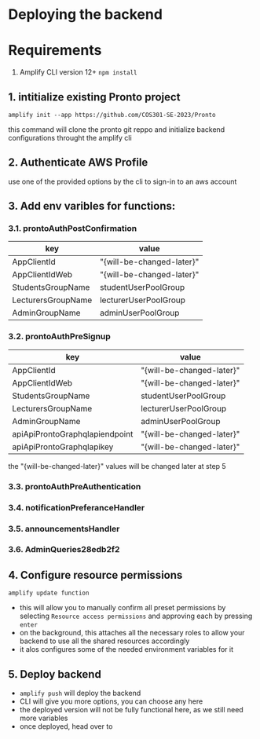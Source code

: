 # Deploying the backend

# Requirements

1. Amplify CLI version 12+
   `npm install `

## 1. intitialize existing Pronto project

`amplify init --app https://github.com/COS301-SE-2023/Pronto`

this command will clone the pronto git reppo and initialize backend configurations throught the amplify cli

## 2. Authenticate AWS Profile

use one of the provided options by the cli to sign-in to an aws account

## 3. Add env varibles for functions:

### 3.1. prontoAuthPostConfirmation

| key                | value                     |
| ------------------ | ------------------------- |
| AppClientId        | "{will-be-changed-later}" |
| AppClientIdWeb     | "{will-be-changed-later}" |
| StudentsGroupName  | studentUserPoolGroup      |
| LecturersGroupName | lecturerUserPoolGroup     |
| AdminGroupName     | adminUserPoolGroup        |

### 3.2. prontoAuthPreSignup

| key                            | value                     |
| ------------------------------ | ------------------------- |
| AppClientId                    | "{will-be-changed-later}" |
| AppClientIdWeb                 | "{will-be-changed-later}" |
| StudentsGroupName              | studentUserPoolGroup      |
| LecturersGroupName             | lecturerUserPoolGroup     |
| AdminGroupName                 | adminUserPoolGroup        |
| apiApiProntoGraphqlapiendpoint | "{will-be-changed-later}" |
| apiApiProntoGraphqlapikey      | "{will-be-changed-later}" |

the "{will-be-changed-later}" values will be changed later at step 5

### 3.3. prontoAuthPreAuthentication

### 3.4. notificationPreferanceHandler

### 3.5. announcementsHandler

### 3.6. AdminQueries28edb2f2

## 4. Configure resource permissions

`amplify update function`

- this will allow you to manually confirm all preset permissions by selecting `Resource access permissions` and approving each by pressing `enter`
- on the background, this attaches all the necessary roles to allow your backend to use all the shared resources accordingly
- it alos configures some of the needed environment variables for it

## 5. Deploy backend

- `amplify push` will deploy the backend
- CLI will give you more options, you can choose any here
- the deployed version will not be fully functional here, as we still need more variables
- once deployed, head over to
